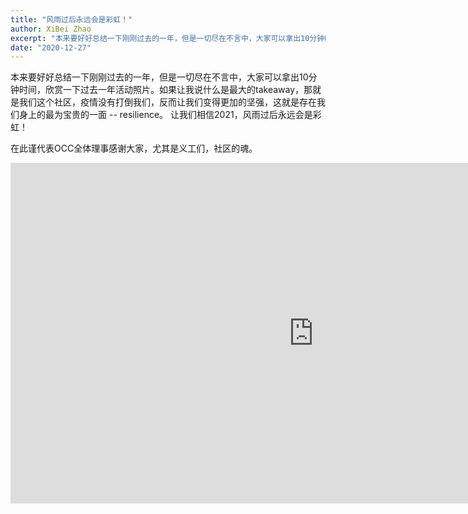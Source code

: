 ```yaml
---
title: "风雨过后永远会是彩虹！"
author: XiBei Zhao
excerpt: "本来要好好总结一下刚刚过去的一年，但是一切尽在不言中，大家可以拿出10分钟时间，欣赏一下过去一年活动照片。如果让我说什么是最大的takeaway，那就是我们这个社区，疫情没有打倒我们，反而让我们变得更加的坚强，这就是存在我们身上的最为宝贵的一面 -- resilience。 让我们相信2021，风雨过后永远会是彩虹！"
date: "2020-12-27"
---
```


本来要好好总结一下刚刚过去的一年，但是一切尽在不言中，大家可以拿出10分钟时间，欣赏一下过去一年活动照片。如果让我说什么是最大的takeaway，那就是我们这个社区，疫情没有打倒我们，反而让我们变得更加的坚强，这就是存在我们身上的最为宝贵的一面 -- resilience。 让我们相信2021，风雨过后永远会是彩虹！

在此谨代表OCC全体理事感谢大家，尤其是义工们，社区的魂。

<iframe width="969" height="545" src="https://www.youtube.com/embed/rtNoj7BFBDs" frameborder="0" allow="accelerometer; autoplay; clipboard-write; encrypted-media; gyroscope; picture-in-picture" allowfullscreen></iframe>
